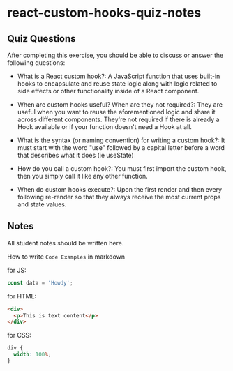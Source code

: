 # react-custom-hooks-quiz-notes

## Quiz Questions

After completing this exercise, you should be able to discuss or answer the following questions:

- What is a React custom hook?: A JavaScript function that uses built-in hooks to encapsulate and reuse state logic along with logic related to side effects or other functionality inside of a React component.

- When are custom hooks useful? When are they not required?: They are useful when you want to reuse the aforementioned logic and share it across different components. They're not required if there is already a Hook available or if your function doesn't need a Hook at all.

- What is the syntax (or naming convention) for writing a custom hook?: It must start with the word "use" followed by a capital letter before a word that describes what it does (ie useState)

- How do you call a custom hook?: You must first import the custom hook, then you simply call it like any other function.

- When do custom hooks execute?: Upon the first render and then every following re-render so that they always receive the most current props and state values.

## Notes

All student notes should be written here.

How to write `Code Examples` in markdown

for JS:

```javascript
const data = 'Howdy';
```

for HTML:

```html
<div>
  <p>This is text content</p>
</div>
```

for CSS:

```css
div {
  width: 100%;
}
```
